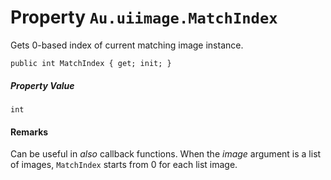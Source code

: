 # Property `Au.uiimage.MatchIndex`

Gets 0-based index of current matching image instance.

```
public int MatchIndex { get; init; }
```

##### Property Value

`int`

#### Remarks

Can be useful in *also* callback functions. When the *image* argument is a list of images, `MatchIndex` starts from 0 for each list image.